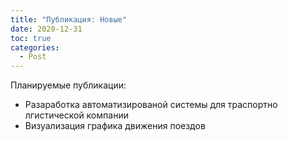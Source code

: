 ```yaml
---
title: "Публикация: Новые"
date: 2020-12-31
toc: true
categories:
  - Post
---
```


Планируемые публикации:
- Разаработка автоматизированой системы для траспортно лгистической компании
- Визуализация графика движения поездов
